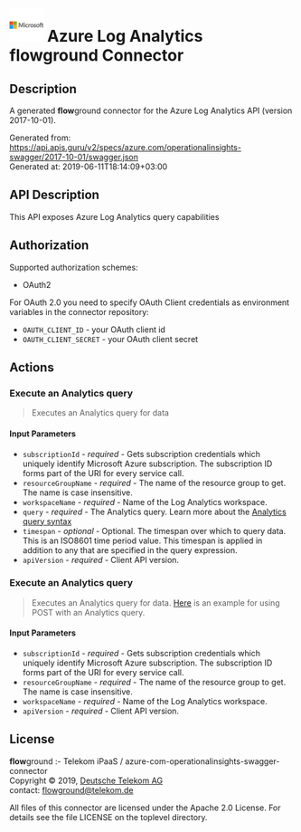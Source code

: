 # ![LOGO](logo.png) Azure Log Analytics **flow**ground Connector

## Description

A generated **flow**ground connector for the Azure Log Analytics API (version 2017-10-01).

Generated from: https://api.apis.guru/v2/specs/azure.com/operationalinsights-swagger/2017-10-01/swagger.json<br/>
Generated at: 2019-06-11T18:14:09+03:00

## API Description

This API exposes Azure Log Analytics query capabilities

## Authorization

Supported authorization schemes:
- OAuth2

For OAuth 2.0 you need to specify OAuth Client credentials as environment variables in the connector repository:
* `OAUTH_CLIENT_ID` - your OAuth client id
* `OAUTH_CLIENT_SECRET` - your OAuth client secret

## Actions

### Execute an Analytics query

> Executes an Analytics query for data

#### Input Parameters
* `subscriptionId` - _required_ - Gets subscription credentials which uniquely identify Microsoft Azure subscription. The subscription ID forms part of the URI for every service call.
* `resourceGroupName` - _required_ - The name of the resource group to get. The name is case insensitive.
* `workspaceName` - _required_ - Name of the Log Analytics workspace.
* `query` - _required_ - The Analytics query. Learn more about the [Analytics query syntax](https://azure.microsoft.com/documentation/articles/app-insights-analytics-reference/)
* `timespan` - _optional_ - Optional. The timespan over which to query data. This is an ISO8601 time period value.  This timespan is applied in addition to any that are specified in the query expression.
* `apiVersion` - _required_ - Client API version.

### Execute an Analytics query

> Executes an Analytics query for data. [Here](https://dev.loganalytics.io/documentation/Using-the-API) is an example for using POST with an Analytics query.

#### Input Parameters
* `subscriptionId` - _required_ - Gets subscription credentials which uniquely identify Microsoft Azure subscription. The subscription ID forms part of the URI for every service call.
* `resourceGroupName` - _required_ - The name of the resource group to get. The name is case insensitive.
* `workspaceName` - _required_ - Name of the Log Analytics workspace.
* `apiVersion` - _required_ - Client API version.

## License

**flow**ground :- Telekom iPaaS / azure-com-operationalinsights-swagger-connector<br/>
Copyright © 2019, [Deutsche Telekom AG](https://www.telekom.de)<br/>
contact: flowground@telekom.de

All files of this connector are licensed under the Apache 2.0 License. For details
see the file LICENSE on the toplevel directory.
